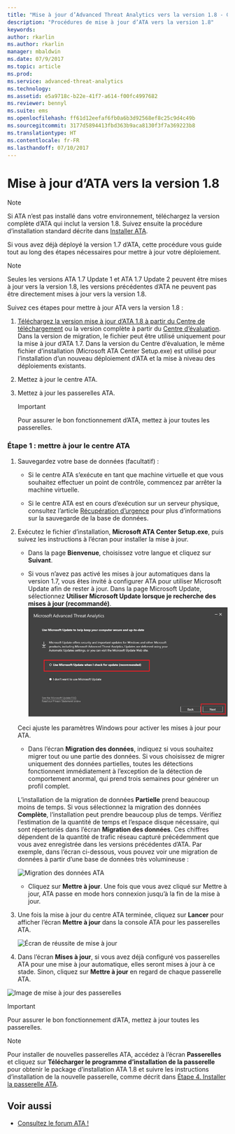 ```yaml
---
title: "Mise à jour d’Advanced Threat Analytics vers la version 1.8 - Guide de migration | Microsoft Docs"
description: "Procédures de mise à jour d’ATA vers la version 1.8"
keywords: 
author: rkarlin
ms.author: rkarlin
manager: mbaldwin
ms.date: 07/9/2017
ms.topic: article
ms.prod: 
ms.service: advanced-threat-analytics
ms.technology: 
ms.assetid: e5a9718c-b22e-41f7-a614-f00fc4997682
ms.reviewer: bennyl
ms.suite: ems
ms.openlocfilehash: ff61d12eefaf6fb0a6b3d92568ef8c25c9d4c49b
ms.sourcegitcommit: 3177d5894413fbd363b9aca8130f3f7a369223b8
ms.translationtype: HT
ms.contentlocale: fr-FR
ms.lasthandoff: 07/10/2017
---
```

# <a name="updating-ata-to-version-18"></a>Mise à jour d’ATA vers la version 1.8

> [!NOTE] 
> Si ATA n’est pas installé dans votre environnement, téléchargez la version complète d’ATA qui inclut la version 1.8. Suivez ensuite la procédure d’installation standard décrite dans [Installer ATA](install-ata-step1.md).

Si vous avez déjà déployé la version 1.7 d’ATA, cette procédure vous guide tout au long des étapes nécessaires pour mettre à jour votre déploiement.

> [!NOTE] 
>  Seules les versions ATA 1.7 Update 1 et ATA 1.7 Update 2 peuvent être mises à jour vers la version 1.8, les versions précédentes d’ATA ne peuvent pas être directement mises à jour vers la version 1.8.

Suivez ces étapes pour mettre à jour ATA vers la version 1.8 :

1.  [Téléchargez la version mise à jour d’ATA 1.8 à partir du Centre de téléchargement](https://www.microsoft.com/download/details.aspx?id=55536) ou la version complète à partir du [Centre d’évaluation](http://www.microsoft.com/evalcenter/evaluate-microsoft-advanced-threat-analytics).<br>
Dans la version de migration, le fichier peut être utilisé uniquement pour la mise à jour d’ATA 1.7. Dans la version du Centre d’évaluation, le même fichier d’installation (Microsoft ATA Center Setup.exe) est utilisé pour l’installation d’un nouveau déploiement d’ATA et la mise à niveau des déploiements existants.

2.  Mettez à jour le centre ATA.

4.  Mettez à jour les passerelles ATA.

    > [!IMPORTANT]
    > Pour assurer le bon fonctionnement d’ATA, mettez à jour toutes les passerelles.

### <a name="step-1-update-the-ata-center"></a>Étape 1 : mettre à jour le centre ATA

1.  Sauvegardez votre base de données (facultatif) :

    -   Si le centre ATA s’exécute en tant que machine virtuelle et que vous souhaitez effectuer un point de contrôle, commencez par arrêter la machine virtuelle.

    -   Si le centre ATA est en cours d’exécution sur un serveur physique, consultez l’article [Récupération d’urgence](disaster-recovery.md) pour plus d’informations sur la sauvegarde de la base de données.

2.  Exécutez le fichier d’installation, **Microsoft ATA Center Setup.exe**, puis suivez les instructions à l’écran pour installer la mise à jour.

    -  Dans la page **Bienvenue**, choisissez votre langue et cliquez sur **Suivant**.

    -  Si vous n’avez pas activé les mises à jour automatiques dans la version 1.7, vous êtes invité à configurer ATA pour utiliser Microsoft Update afin de rester à jour.  Dans la page Microsoft Update, sélectionnez **Utiliser Microsoft Update lorsque je recherche des mises à jour (recommandé)**.
    ![Image montrant comment maintenir ATA à jour](media/ata_ms_update.png)
     
     Ceci ajuste les paramètres Windows pour activer les mises à jour pour ATA. 
    
    -  Dans l’écran **Migration des données**, indiquez si vous souhaitez migrer tout ou une partie des données. Si vous choisissez de migrer uniquement des données partielles, toutes les détections fonctionnent immédiatement à l’exception de la détection de comportement anormal, qui prend trois semaines pour générer un profil complet.  
    
    L’installation de la migration de données **Partielle** prend beaucoup moins de temps. Si vous sélectionnez la migration des données **Complète**, l’installation peut prendre beaucoup plus de temps. Vérifiez l’estimation de la quantité de temps et l’espace disque nécessaire, qui sont répertoriés dans l’écran **Migration des données**. Ces chiffres dépendent de la quantité de trafic réseau capturé précédemment que vous avez enregistrée dans les versions précédentes d’ATA. Par exemple, dans l’écran ci-dessous, vous pouvez voir une migration de données à partir d’une base de données très volumineuse :
         
    ![Migration des données ATA](media/migration-data-migration.png)

    -  Cliquez sur **Mettre à jour**. Une fois que vous avez cliqué sur Mettre à jour, ATA passe en mode hors connexion jusqu’à la fin de la mise à jour.

4.  Une fois la mise à jour du centre ATA terminée, cliquez sur **Lancer** pour afficher l’écran **Mettre à jour** dans la console ATA pour les passerelles ATA.

    ![Écran de réussite de mise à jour](media/migration-center-success.png)

5.  Dans l’écran **Mises à jour**, si vous avez déjà configuré vos passerelles ATA pour une mise à jour automatique, elles seront mises à jour à ce stade. Sinon, cliquez sur **Mettre à jour** en regard de chaque passerelle ATA.
  
![Image de mise à jour des passerelles](media/migration-update-gw.png)

  
> [!IMPORTANT] 
> Pour assurer le bon fonctionnement d’ATA, mettez à jour toutes les passerelles.
 
> [!NOTE] 
> Pour installer de nouvelles passerelles ATA, accédez à l’écran **Passerelles** et cliquez sur **Télécharger le programme d’installation de la passerelle** pour obtenir le package d’installation ATA 1.8 et suivre les instructions d’installation de la nouvelle passerelle, comme décrit dans [Étape 4. Installer la passerelle ATA](install-ata-step4.md).


## <a name="see-also"></a>Voir aussi

- [Consultez le forum ATA !](https://social.technet.microsoft.com/Forums/security/home?forum=mata)
